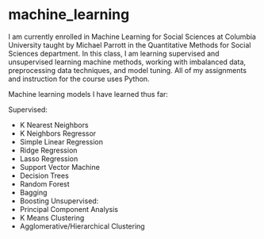# machine_learning

I am currently enrolled in Machine Learning for Social Sciences at Columbia University taught by Michael Parrott in the Quantitative Methods for Social Sciences department. In this class, I am learning supervised and unsupervised learning machine methods, working with imbalanced data, preprocessing data techniques, and model tuning. All of my assignments and instruction for the course uses Python.

Machine learning models I have learned thus far:

Supervised:
- K Nearest Neighbors
- K Neighbors Regressor
- Simple Linear Regression
- Ridge Regression
- Lasso Regression
- Support Vector Machine
- Decision Trees
- Random Forest
- Bagging
- Boosting
Unsupervised:
- Principal Component Analysis
- K Means Clustering
- Agglomerative/Hierarchical Clustering
